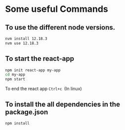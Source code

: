 # Some useful Commands

## To use the different node versions.

```sh
nvm install 12.18.3
nvm use 12.18.3
```

## To start the react-app

```sh
npm init react-app my-app
cd my-app
npm start
```

To end the react app `Ctrl+c `(In linux)

## To install the all dependencies in the package.json

```sh
npm install
```
